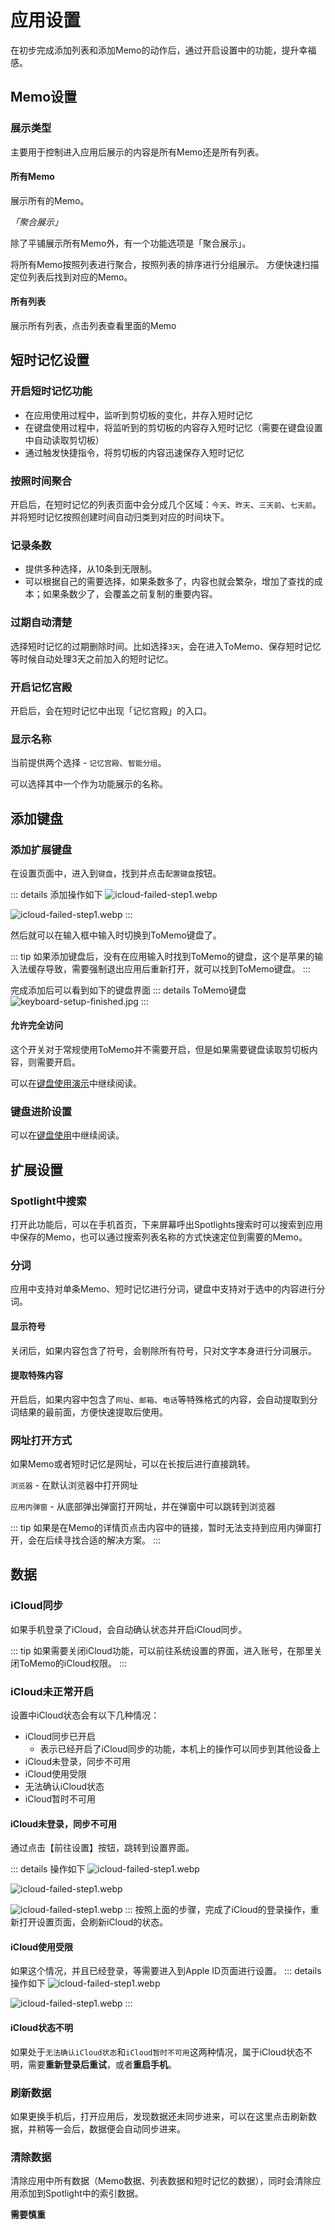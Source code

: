 # 应用设置

在初步完成添加列表和添加Memo的动作后，通过开启设置中的功能，提升幸福感。

## Memo设置

### 展示类型
主要用于控制进入应用后展示的内容是所有Memo还是所有列表。

#### 所有Memo
展示所有的Memo。
<!-- ::: details 所有Memo展示如下
![首页所有memos](/images/settings/homepage-all-memos.png)
::: -->

*「聚合展示」*

除了平铺展示所有Memo外，有一个功能选项是「聚合展示」。

将所有Memo按照列表进行聚合，按照列表的排序进行分组展示。
方便快速扫描定位列表后找到对应的Memo。
<!-- ::: details 所有Memo展示如下
![首页所有memos](/images/settings/homepage-grouped-memos.png)
::: -->

#### 所有列表
展示所有列表，点击列表查看里面的Memo
<!-- ::: details 所有列表展示如下
![首页所有memos](/images/settings/homepage-all-list.png)
::: -->

## 短时记忆设置

### 开启短时记忆功能

- 在应用使用过程中，监听到剪切板的变化，并存入短时记忆
- 在键盘使用过程中，将监听到的剪切板的内容存入短时记忆（需要在键盘设置中自动读取剪切板）
- 通过触发快捷指令，将剪切板的内容迅速保存入短时记忆

### 按照时间聚合

开启后，在短时记忆的列表页面中会分成几个区域：`今天`、`昨天`、`三天前`、`七天前`。
并将短时记忆按照创建时间自动归类到对应的时间块下。

### 记录条数

- 提供多种选择，从10条到无限制。
- 可以根据自己的需要选择，如果条数多了，内容也就会繁杂，增加了查找的成本；如果条数少了，会覆盖之前复制的重要内容。

### 过期自动清楚

选择短时记忆的过期删除时间。比如选择`3天`，会在进入ToMemo、保存短时记忆等时候自动处理3天之前加入的短时记忆。

### 开启记忆宫殿
开启后，会在短时记忆中出现「记忆宫殿」的入口。

### 显示名称
当前提供两个选择 - `记忆宫殿`、`智能分组`。

可以选择其中一个作为功能展示的名称。

## 添加键盘

### 添加扩展键盘
在设置页面中，进入到`键盘`，找到并点击`配置键盘`按钮。

::: details 添加操作如下
![icloud-failed-step1.webp](/images/keyboard/keyboard-setting-tomemo.webp)

![icloud-failed-step1.webp](/images/keyboard/keyboard-enable.webp)
:::

然后就可以在输入框中输入时切换到ToMemo键盘了。

::: tip
如果添加键盘后，没有在应用输入时找到ToMemo的键盘，这个是苹果的输入法缓存导致，需要强制退出应用后重新打开，就可以找到ToMemo键盘。
:::

完成添加后可以看到如下的键盘界面
::: details ToMemo键盘
![keyboard-setup-finished.jpg](/images/keyboard/keyboard-setup-finished.jpg)
:::

#### 允许完全访问
这个开关对于常规使用ToMemo并不需要开启，但是如果需要键盘读取剪切板内容，则需要开启。

可以在[键盘使用演示](/keyboard-guide/keyboard)中继续阅读。

### 键盘进阶设置

可以在[键盘使用](/keyboard-guide/)中继续阅读。

## 扩展设置

### Spotlight中搜索
打开此功能后，可以在手机首页，下来屏幕呼出Spotlights搜索时可以搜索到应用中保存的Memo，也可以通过搜索列表名称的方式快速定位到需要的Memo。

### 分词
应用中支持对单条Memo、短时记忆进行分词，键盘中支持对于选中的内容进行分词。

#### 显示符号
关闭后，如果内容包含了符号，会剔除所有符号，只对文字本身进行分词展示。

#### 提取特殊内容
开启后，如果内容中包含了`网址`、`邮箱`、`电话`等特殊格式的内容，会自动提取到分词结果的最前面，方便快速提取后使用。

### 网址打开方式
如果Memo或者短时记忆是网址，可以在长按后进行直接跳转。

`浏览器` - 在默认浏览器中打开网址

`应用内弹窗` - 从底部弹出弹窗打开网址，并在弹窗中可以跳转到浏览器

::: tip
如果是在Memo的详情页点击内容中的链接，暂时无法支持到应用内弹窗打开，会在后续寻找合适的解决方案。
:::

## 数据

### iCloud同步
如果手机登录了iCloud，会自动确认状态并开启iCloud同步。

::: tip 
如果需要关闭iCloud功能，可以前往系统设置的界面，进入账号，在那里关闭ToMemo的iCloud权限。
::: 

### iCloud未正常开启
设置中iCloud状态会有以下几种情况：
- iCloud同步已开启
    - 表示已经开启了iCloud同步的功能，本机上的操作可以同步到其他设备上
- iCloud未登录，同步不可用
- iCloud使用受限
- 无法确认iCloud状态
- iCloud暂时不可用

#### iCloud未登录，同步不可用
通过点击【前往设置】按钮，跳转到设置界面。

::: details 操作如下
![icloud-failed-step1.webp](/images/settings/icloud-failed-step1.webp)

![icloud-failed-step1.webp](/images/settings/icloud-signin-button.webp)

![icloud-failed-step1.webp](/images/settings/icloud-signin-ok-back.webp)
:::
按照上面的步骤，完成了iCloud的登录操作，重新打开设置页面，会刷新iCloud的状态。

#### iCloud使用受限
如果这个情况，并且已经登录，等需要进入到Apple ID页面进行设置。
::: details 操作如下
![icloud-failed-step1.webp](/images/settings/icloud-apple-id.webp)

![icloud-failed-step1.webp](/images/settings/icloud-apple-id-enable.webp)
:::

#### iCloud状态不明
如果处于`无法确认iCloud状态`和`iCloud暂时不可用`这两种情况，属于iCloud状态不明，需要**重新登录后重试**，或者**重启手机**。

### 刷新数据
如果更换手机后，打开应用后，发现数据还未同步进来，可以在这里点击刷新数据，并稍等一会后，数据便会自动同步进来。

### 清除数据

清除应用中所有数据（Memo数据、列表数据和短时记忆的数据），同时会清除应用添加到Spotlight中的索引数据。

**需要慎重**



